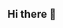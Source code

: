 ## Hi there 👋

<!--
**bluesky22eta/bluesky22eta** is a ✨ _special_ ✨ repository because its `README.md` (this file) appears on your GitHub profile.

Here are some ideas to get you started:

- 🔭 I’m currently working on Lightweight, an AI tool that summarises long texts
- 🌱 I’m currently learning web developement, AI integrations, data analysis and business management
- ⚡ Fun fact: ...
-->
